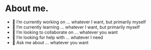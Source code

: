 # About me.


- 🔭 I’m currently working on ... whatever I want, but primarily myself
- 🌱 I’m currently learning ... whatever I want, but primarily myself
- 👯 I’m looking to collaborate on ... whatever you want
- 🤔 I’m looking for help with ... whatever I need
- 💬 Ask me about ... whatever you want

<!--
Keeps this hidden
--!>
